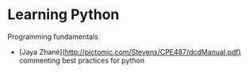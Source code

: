 # Learning Python 
Programming fundamentals
* [Jaya Zhané][(http://pictomic.com/Stevens/CPE487/dcdManual.pdf)](https://realpython.com/python-comments-guide/) commenting best practices for python



